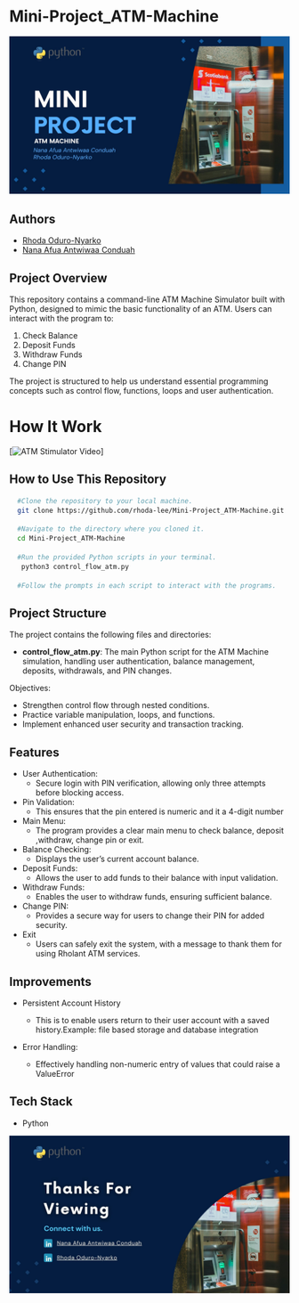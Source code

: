 # Mini-Project_ATM-Machine

![Header Image](./header-image.jpg)

## Authors
* [Rhoda Oduro-Nyarko](https://github.com/rhoda-lee)
* [Nana Afua Antwiwaa Conduah](https://github.com/Antwi-tech)


## Project Overview
This repository contains a command-line ATM Machine Simulator built with Python, designed to mimic the basic functionality of an ATM. Users can interact with the program to:
1. Check Balance
2. Deposit Funds
3. Withdraw Funds
4. Change PIN

The project is structured to help us understand essential programming 
concepts such as control flow, functions, loops and user authentication.

# How It Work
[![ATM Stimulator Video](https://github.com/user-attachments/assets/2a93d557-a0ac-4e83-b303-a9b62730b3ab)]

## How to Use This Repository

```bash
  #Clone the repository to your local machine.
  git clone https://github.com/rhoda-lee/Mini-Project_ATM-Machine.git

  #Navigate to the directory where you cloned it.
  cd Mini-Project_ATM-Machine 

  #Run the provided Python scripts in your terminal.
   python3 control_flow_atm.py

  #Follow the prompts in each script to interact with the programs.
```

## Project Structure
The project contains the following files and directories:

* **control_flow_atm.py**: The main Python script for the ATM Machine simulation, handling user authentication, balance management, deposits, withdrawals, and PIN changes.

Objectives:
* Strengthen control flow through nested conditions.
* Practice variable manipulation, loops, and functions.
* Implement enhanced user security and transaction tracking.

## Features
* User Authentication: 
  - Secure login with PIN verification, allowing only three attempts before blocking access.
* Pin Validation:
  - This ensures that the pin entered is numeric and it a 4-digit number  
* Main Menu:
  - The program provides a clear main menu to check balance, deposit ,withdraw, change pin or exit.  
* Balance Checking: 
  - Displays the user’s current account balance.
* Deposit Funds: 
  - Allows the user to add funds to their balance with input validation.
* Withdraw Funds: 
  - Enables the user to withdraw funds, ensuring sufficient balance.
* Change PIN: 
  - Provides a secure way for users to change their PIN for added security.
* Exit 
  - Users can safely exit the system, with a message to thank them for using Rholant ATM services.  

## Improvements   
* Persistent Account History 
  - This is to enable users return to their user account with a saved history.Example: file based storage and database integration

* Error Handling:
  - Effectively handling non-numeric entry of values that could raise a ValueError    
  

## Tech Stack
* Python

![Footer Image](./footer-image.jpg)

